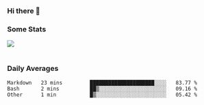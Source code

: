 ### Hi there 👋

<!--
**haruishi43/haruishi43** is a ✨ _special_ ✨ repository because its `README.md` (this file) appears on your GitHub profile.

Here are some ideas to get you started:

- 🔭 I’m currently working on ...
- 🌱 I’m currently learning ...
- 👯 I’m looking to collaborate on ...
- 🤔 I’m looking for help with ...
- 💬 Ask me about ...
- 📫 How to reach me: ...
- 😄 Pronouns: ...
- ⚡ Fun fact: ...
-->

### Some Stats
<div>
  <img align="center" src="https://github-readme-stats.vercel.app/api?username=haruishi43&count_private=true&show_icons=true" />
</div>

</br>

### Daily Averages

<!--START_SECTION:waka-->
```text
Markdown   23 mins         █████████████████████░░░░   83.77 % 
Bash       2 mins          ██▒░░░░░░░░░░░░░░░░░░░░░░   09.16 % 
Other      1 min           █▒░░░░░░░░░░░░░░░░░░░░░░░   05.42 % 
```
<!--END_SECTION:waka-->
